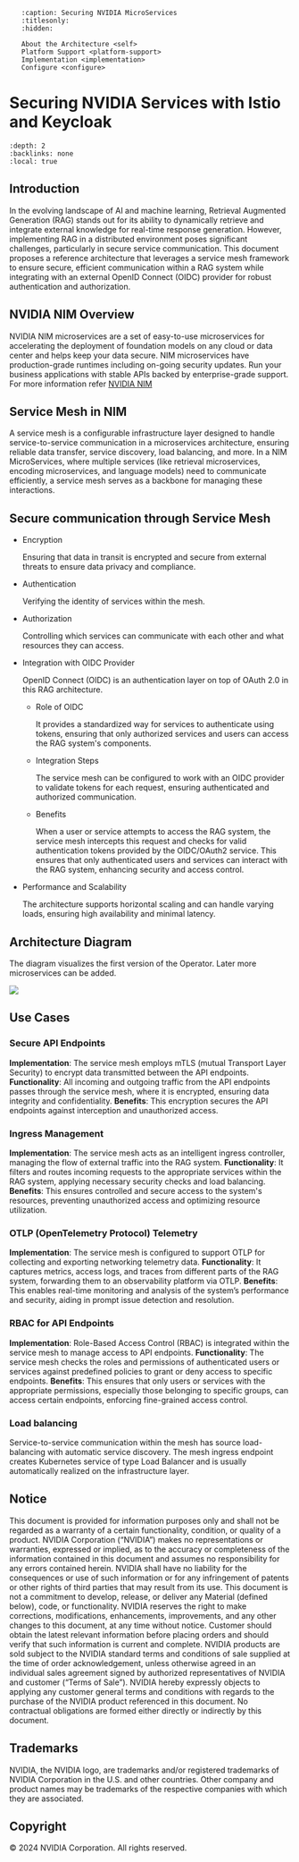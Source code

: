<!--
  SPDX-FileCopyrightText: Copyright (c) 2023 NVIDIA CORPORATION & AFFILIATES. All rights reserved.
  SPDX-License-Identifier: Apache-2.0
-->

```{toctree}
   :caption: Securing NVIDIA MicroServices
   :titlesonly:
   :hidden:

   About the Architecture <self>
   Platform Support <platform-support>
   Implementation <implementation>
   Configure <configure>
```

# Securing NVIDIA Services with Istio and Keycloak

```{contents}
:depth: 2
:backlinks: none
:local: true
```

## Introduction

In the evolving landscape of AI and machine learning, Retrieval Augmented Generation (RAG) stands out for its ability to dynamically retrieve and integrate external knowledge for real-time response generation. However, implementing RAG in a distributed environment poses significant challenges, particularly in secure service communication. This document proposes a reference architecture that leverages a service mesh framework to ensure secure, efficient communication within a RAG system while integrating with an external OpenID Connect (OIDC) provider for robust authentication and authorization.

## NVIDIA NIM Overview

NVIDIA NIM microservices are a set of easy-to-use microservices for accelerating the deployment of foundation models on any cloud or data center and helps keep your data secure. NIM microservices have production-grade runtimes including on-going security updates. Run your business applications with stable APIs backed by enterprise-grade support. For more information refer [NVIDIA NIM](https://docs.nvidia.com/nim/index.html)

## Service Mesh in NIM

A service mesh is a configurable infrastructure layer designed to handle service-to-service communication in a microservices architecture, ensuring reliable data transfer, service discovery, load balancing, and more. In a NIM MicroServices, where multiple services (like retrieval microservices, encoding microservices, and language models) need to communicate efficiently, a service mesh serves as a backbone for managing these interactions.

## Secure communication through Service Mesh

- Encryption
  
  Ensuring that data in transit is encrypted and secure from external threats to ensure data privacy and compliance. 

- Authentication
  
  Verifying the identity of services within the mesh.

- Authorization
  
  Controlling which services can communicate with each other and what resources they can access.

- Integration with OIDC Provider
  
  OpenID Connect (OIDC) is an authentication layer on top of OAuth 2.0 in this RAG architecture.
  
  - Role of OIDC
  
    It provides a standardized way for services to authenticate using tokens, ensuring that only authorized services and users can access the RAG system's components.
  
  - Integration Steps
  
    The service mesh can be configured to work with an OIDC provider to validate tokens for each request, ensuring authenticated and authorized communication.
  
  - Benefits
  
    When a user or service attempts to access the RAG system, the service mesh intercepts this request and checks for valid authentication tokens provided by the OIDC/OAuth2 service. This ensures that only authenticated users and services can interact with the RAG system, enhancing security and access control.

- Performance and Scalability

  The architecture supports horizontal scaling and can handle varying loads, ensuring high availability and minimal latency.

## Architecture Diagram

The diagram visualizes the first version of the Operator. Later more microservices can be added.

![](/images/reference-arch-01.png)


## Use Cases

### Secure API Endpoints

**Implementation**: The service mesh employs mTLS (mutual Transport Layer Security) to encrypt data transmitted between the API endpoints.
**Functionality**: All incoming and outgoing traffic from the API endpoints passes through the service mesh, where it is encrypted, ensuring data integrity and confidentiality.
**Benefits**: This encryption secures the API endpoints against interception and unauthorized access.

### Ingress Management

**Implementation**: The service mesh acts as an intelligent ingress controller, managing the flow of external traffic into the RAG system.
**Functionality**: It filters and routes incoming requests to the appropriate services within the RAG system, applying necessary security checks and load balancing.
**Benefits**: This ensures controlled and secure access to the system's resources, preventing unauthorized access and optimizing resource utilization.

### OTLP (OpenTelemetry Protocol) Telemetry

**Implementation**: The service mesh is configured to support OTLP for collecting and exporting networking telemetry data.
**Functionality**: It captures metrics, access logs, and traces from different parts of the RAG system, forwarding them to an observability platform via OTLP.
**Benefits**: This enables real-time monitoring and analysis of the system’s performance and security, aiding in prompt issue detection and resolution.

### RBAC for API Endpoints

**Implementation**: Role-Based Access Control (RBAC) is integrated within the service mesh to manage access to API endpoints.
**Functionality**: The service mesh checks the roles and permissions of authenticated users or services against predefined policies to grant or deny access to specific endpoints.
**Benefits**: This ensures that only users or services with the appropriate permissions, especially those belonging to specific groups, can access certain endpoints, enforcing fine-grained access control.

### Load balancing

Service-to-service communication within the mesh has source load-balancing with automatic service discovery. The mesh ingress endpoint creates Kubernetes service of type Load Balancer and is usually automatically realized on the infrastructure layer. 

## Notice

This document is provided for information purposes only and shall not be regarded as a warranty of a certain functionality, condition, or quality of a product. NVIDIA Corporation (“NVIDIA”) makes no representations or warranties, expressed or implied, as to the accuracy or completeness of the information contained in this document and assumes no responsibility for any errors contained herein. NVIDIA shall have no liability for the consequences or use of such information or for any infringement of patents or other rights of third parties that may result from its use. This document is not a commitment to develop, release, or deliver any Material (defined below), code, or functionality. NVIDIA reserves the right to make corrections, modifications, enhancements, improvements, and any other changes to this document, at any time without notice. Customer should obtain the latest relevant information before placing orders and should verify that such information is current and complete. NVIDIA products are sold subject to the NVIDIA standard terms and conditions of sale supplied at the time of order acknowledgement, unless otherwise agreed in an individual sales agreement signed by authorized representatives of NVIDIA and customer (“Terms of Sale”). NVIDIA hereby expressly objects to applying any customer general terms and conditions with regards to the purchase of the NVIDIA product referenced in this document. No contractual obligations are formed either directly or indirectly by this document.

## Trademarks

NVIDIA, the NVIDIA logo, are trademarks and/or registered trademarks of NVIDIA Corporation in the U.S. and other countries. Other company and product names may be trademarks of the respective companies with which they are associated.

## Copyright
© 2024 NVIDIA Corporation. All rights reserved.
